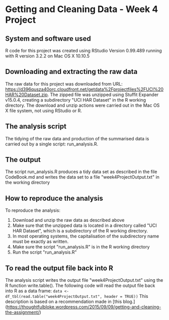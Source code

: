# Getting and Cleaning Data - Week 4 Project

## System and software used
R code for this project was created using RStudio Version 0.99.489 running with 
R version 3.2.2 on Mac OS X 10.10.5

## Downloading and extracting the raw data
The raw data for this project was downloaded from URL:
https://d396qusza40orc.cloudfront.net/getdata%2Fprojectfiles%2FUCI%20HAR%20Dataset.zip.
The zipped file was unzipped using Stuffit Expander v15.0.4, creating a subdirectory
"UCI HAR Dataset" in the R working directory. The download and unzip actions were 
carried out in the Mac OS X file system, not using RStudio or R.

## The analysis script
The tidying of the raw data and production of the summarised data is carried out 
by a single script: run_analysis.R.  

## The output
The script run_analysis.R produces a tidy data set as described in the file CodeBook.md 
and writes the data set to a file "week4ProjectOutput.txt" in the working directory

## How to reproduce the analysis
To reproduce the analysis: 
 1. Download and unzip the raw data as described above
 2. Make sure that the unzipped data is located in a directory called "UCI HAR Dataset", which is a subdirectory of the R working directory.
 3. In most operating systems, the capitalisation of the subdirectory name must be exactly as written.
 4. Make sure the script "run\_analysis.R" is in the R working directory
 5. Run the script "run_analysis.R"
 
## To read the output file back into R
 The analysis script writes the output file "week4ProjectOutput.txt" using the R
 function write.table(). The following code will read the output file back into R 
 as a data frame: `data <- df_tbl(read.table("week4ProjectOutput.txt", header = TRUE))`
This description is based on a recommendation made in [this blog.]
(https://thoughtfulbloke.wordpress.com/2015/09/09/getting-and-cleaning-the-assignment/) 
  